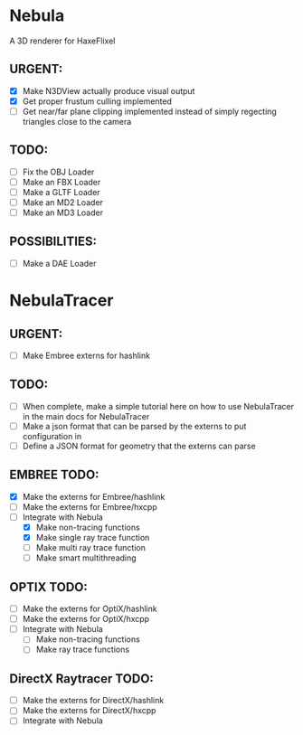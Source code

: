 # Nebula
A 3D renderer for HaxeFlixel

## URGENT:
- [X] Make N3DView actually produce visual output
- [X] Get proper frustum culling implemented
- [ ] Get near/far plane clipping implemented instead of simply regecting triangles close to the camera
## TODO:
- [ ] Fix the OBJ Loader
- [ ] Make an FBX Loader
- [ ] Make a GLTF Loader
- [ ] Make an MD2 Loader
- [ ] Make an MD3 Loader

## POSSIBILITIES:
- [ ] Make a DAE Loader

# NebulaTracer

## URGENT:
- [ ] Make Embree externs for hashlink
## TODO:
- [ ] When complete, make a simple tutorial here on how to use NebulaTracer in the main docs for NebulaTracer
- [ ] Make a json format that can be parsed by the externs to put configuration in
- [ ] Define a JSON format for geometry that the externs can parse

## EMBREE TODO:
- [X] Make the externs for Embree/hashlink
- [ ] Make the externs for Embree/hxcpp
- [ ] Integrate with Nebula
    - [X] Make non-tracing functions
    - [X] Make single ray trace function
    - [ ] Make multi ray trace function
    - [ ] Make smart multithreading

## OPTIX TODO:
- [ ] Make the externs for OptiX/hashlink
- [ ] Make the externs for OptiX/hxcpp
- [ ] Integrate with Nebula
    - [ ] Make non-tracing functions
    - [ ] Make ray trace functions

## DirectX Raytracer TODO:
- [ ] Make the externs for DirectX/hashlink
- [ ] Make the externs for DirectX/hxcpp
- [ ] Integrate with Nebula
